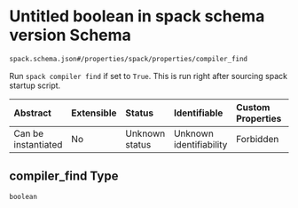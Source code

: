 # Untitled boolean in spack schema version Schema

```txt
spack.schema.json#/properties/spack/properties/compiler_find
```

Run `spack compiler find` if set to `True`. This is run right after sourcing spack startup script.

| Abstract            | Extensible | Status         | Identifiable            | Custom Properties | Additional Properties | Access Restrictions | Defined In                                                             |
| :------------------ | :--------- | :------------- | :---------------------- | :---------------- | :-------------------- | :------------------ | :--------------------------------------------------------------------- |
| Can be instantiated | No         | Unknown status | Unknown identifiability | Forbidden         | Allowed               | none                | [spack.schema.json\*](../out/spack.schema.json "open original schema") |

## compiler\_find Type

`boolean`
